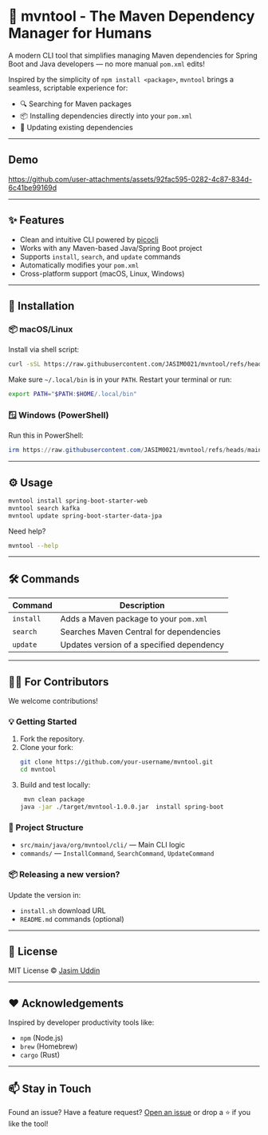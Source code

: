 
# 🚀 mvntool - The Maven Dependency Manager for Humans

A modern CLI tool that simplifies managing Maven dependencies for Spring Boot and Java developers — no more manual `pom.xml` edits!

Inspired by the simplicity of `npm install <package>`, `mvntool` brings a seamless, scriptable experience for:

- 🔍 Searching for Maven packages
- 📦 Installing dependencies directly into your `pom.xml`
- 🔄 Updating existing dependencies

---

## Demo


https://github.com/user-attachments/assets/92fac595-0282-4c87-834d-6c41be99169d



---

## ✨ Features

- Clean and intuitive CLI powered by [picocli](https://picocli.info/)
- Works with any Maven-based Java/Spring Boot project
- Supports `install`, `search`, and `update` commands
- Automatically modifies your `pom.xml`
- Cross-platform support (macOS, Linux, Windows)

---

## 🧩 Installation

### 📦 macOS/Linux

Install via shell script:

```bash
curl -sSL https://raw.githubusercontent.com/JASIM0021/mvntool/refs/heads/main/install.sh | bash
```

Make sure `~/.local/bin` is in your `PATH`. Restart your terminal or run:

```bash
export PATH="$PATH:$HOME/.local/bin"
```

### 🪟 Windows (PowerShell)

Run this in PowerShell:

```powershell
irm https://raw.githubusercontent.com/JASIM0021/mvntool/refs/heads/main/install.ps1 | iex
```

---

## ⚙️ Usage

```bash
mvntool install spring-boot-starter-web
mvntool search kafka
mvntool update spring-boot-starter-data-jpa
```

Need help?

```bash
mvntool --help
```

---

## 🛠 Commands

| Command       | Description                                 |
|---------------|---------------------------------------------|
| `install`     | Adds a Maven package to your `pom.xml`      |
| `search`      | Searches Maven Central for dependencies     |
| `update`      | Updates version of a specified dependency   |

---

## 🧑‍💻 For Contributors

We welcome contributions!

### 💡 Getting Started

1. Fork the repository.
2. Clone your fork:
   ```bash
   git clone https://github.com/your-username/mvntool.git
   cd mvntool
   ```
3. Build and test locally:
   ```bash
    mvn clean package  
   java -jar ./target/mvntool-1.0.0.jar  install spring-boot 
   ```

### 🔧 Project Structure

- `src/main/java/org/mvntool/cli/` — Main CLI logic
- `commands/` — `InstallCommand`, `SearchCommand`, `UpdateCommand`

### 📦 Releasing a new version?

Update the version in:
- `install.sh` download URL
- `README.md` commands (optional)

---

## 📃 License

MIT License © [Jasim Uddin](https://github.com/JASIM0021)

---

## ❤️ Acknowledgements

Inspired by developer productivity tools like:
- `npm` (Node.js)
- `brew` (Homebrew)
- `cargo` (Rust)

---

## 📫 Stay in Touch

Found an issue? Have a feature request? [Open an issue](https://github.com/JASIM0021/mvntool/issues) or drop a ⭐ if you like the tool!

